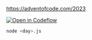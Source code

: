https://adventofcode.com/2023

[![Open in Codeflow](https://developer.stackblitz.com/img/open_in_codeflow.svg)](https://pr.new/https://github.com/jcbhmr/advent-of-code-2023)

```sh
node <day>.js
```
